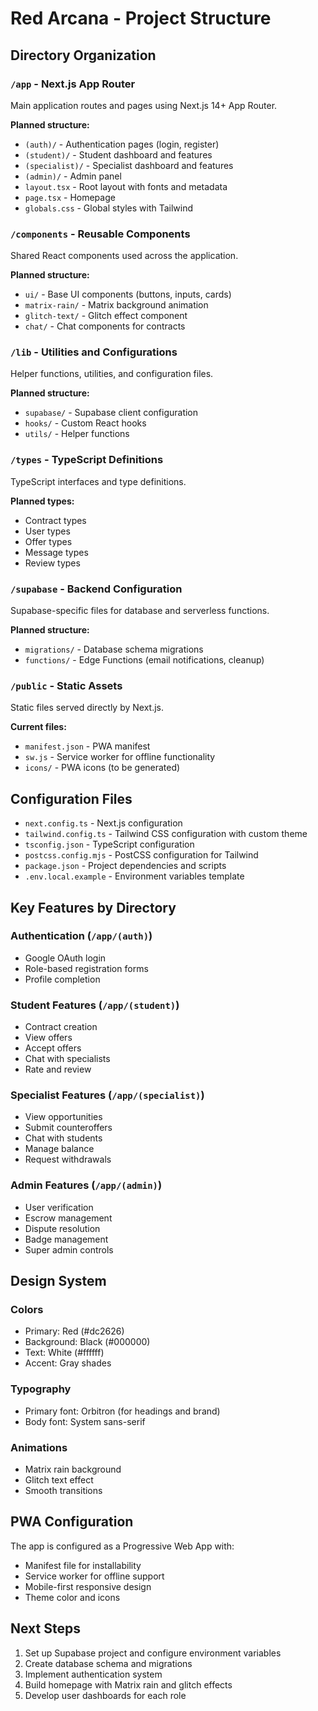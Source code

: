 # Red Arcana - Project Structure

## Directory Organization

### `/app` - Next.js App Router
Main application routes and pages using Next.js 14+ App Router.

**Planned structure:**
- `(auth)/` - Authentication pages (login, register)
- `(student)/` - Student dashboard and features
- `(specialist)/` - Specialist dashboard and features
- `(admin)/` - Admin panel
- `layout.tsx` - Root layout with fonts and metadata
- `page.tsx` - Homepage
- `globals.css` - Global styles with Tailwind

### `/components` - Reusable Components
Shared React components used across the application.

**Planned structure:**
- `ui/` - Base UI components (buttons, inputs, cards)
- `matrix-rain/` - Matrix background animation
- `glitch-text/` - Glitch effect component
- `chat/` - Chat components for contracts

### `/lib` - Utilities and Configurations
Helper functions, utilities, and configuration files.

**Planned structure:**
- `supabase/` - Supabase client configuration
- `hooks/` - Custom React hooks
- `utils/` - Helper functions

### `/types` - TypeScript Definitions
TypeScript interfaces and type definitions.

**Planned types:**
- Contract types
- User types
- Offer types
- Message types
- Review types

### `/supabase` - Backend Configuration
Supabase-specific files for database and serverless functions.

**Planned structure:**
- `migrations/` - Database schema migrations
- `functions/` - Edge Functions (email notifications, cleanup)

### `/public` - Static Assets
Static files served directly by Next.js.

**Current files:**
- `manifest.json` - PWA manifest
- `sw.js` - Service worker for offline functionality
- `icons/` - PWA icons (to be generated)

## Configuration Files

- `next.config.ts` - Next.js configuration
- `tailwind.config.ts` - Tailwind CSS configuration with custom theme
- `tsconfig.json` - TypeScript configuration
- `postcss.config.mjs` - PostCSS configuration for Tailwind
- `package.json` - Project dependencies and scripts
- `.env.local.example` - Environment variables template

## Key Features by Directory

### Authentication (`/app/(auth)`)
- Google OAuth login
- Role-based registration forms
- Profile completion

### Student Features (`/app/(student)`)
- Contract creation
- View offers
- Accept offers
- Chat with specialists
- Rate and review

### Specialist Features (`/app/(specialist)`)
- View opportunities
- Submit counteroffers
- Chat with students
- Manage balance
- Request withdrawals

### Admin Features (`/app/(admin)`)
- User verification
- Escrow management
- Dispute resolution
- Badge management
- Super admin controls

## Design System

### Colors
- Primary: Red (#dc2626)
- Background: Black (#000000)
- Text: White (#ffffff)
- Accent: Gray shades

### Typography
- Primary font: Orbitron (for headings and brand)
- Body font: System sans-serif

### Animations
- Matrix rain background
- Glitch text effect
- Smooth transitions

## PWA Configuration

The app is configured as a Progressive Web App with:
- Manifest file for installability
- Service worker for offline support
- Mobile-first responsive design
- Theme color and icons

## Next Steps

1. Set up Supabase project and configure environment variables
2. Create database schema and migrations
3. Implement authentication system
4. Build homepage with Matrix rain and glitch effects
5. Develop user dashboards for each role
